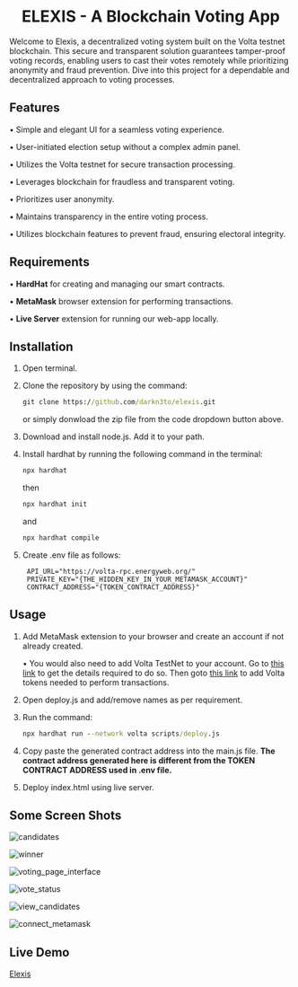 <h1 align="center">ELEXIS - A Blockchain Voting App</h1>

Welcome to Elexis, a decentralized voting system built on the Volta testnet blockchain. This secure and transparent solution guarantees tamper-proof voting records, enabling users to cast their votes remotely while prioritizing anonymity and fraud prevention. Dive into this project for a dependable and decentralized approach to voting processes.

## Features

• Simple and elegant UI for a seamless voting experience.

• User-initiated election setup without a complex admin panel.

• Utilizes the Volta testnet for secure transaction processing.

• Leverages blockchain for fraudless and transparent voting.

• Prioritizes user anonymity.

• Maintains transparency in the entire voting process.

• Utilizes blockchain features to prevent fraud, ensuring electoral integrity.

## Requirements
• <b>HardHat</b> for creating and managing our smart contracts.

• <b>MetaMask</b> browser extension for performing transactions.

• <b>Live Server</b> extension for running our web-app locally.

## Installation
1. Open terminal.

2. Clone the repository by using the command:
   ```cmd
   git clone https://github.com/darkn3to/elexis.git
   ```
   or simply donwload the zip file from the code dropdown button above.

3. Download and install node.js. Add it to your path.

4. Install hardhat by running the following command in the terminal: 
   ```cmd 
   npx hardhat
   ```
   then
   ```cmd
   npx hardhat init
   ``` 
   and 
   ```cmd
   npx hardhat compile
   ```

5. Create .env file as follows:
   ```.env
    API_URL="https://volta-rpc.energyweb.org/"
    PRIVATE_KEY="{THE_HIDDEN_KEY_IN_YOUR_METAMASK_ACCOUNT}" 
    CONTRACT_ADDRESS="{TOKEN_CONTRACT_ADDRESS}" 
    ```

## Usage

1. Add MetaMask extension to your browser and create an account if not already created.
 
   • You would also need to add Volta TestNet       to your account. Go to [this link](https://thirdweb.com/energy-web-volta-testnet) to get the details required to do so.      Then goto [this link](https://voltafaucet.energyweb.org/) to add Volta tokens needed to perform transactions.

2. Open deploy.js and add/remove names as per requirement.

3. Run the command:
    ```cmd
    npx hardhat run --network volta scripts/deploy.js
    ```
4. Copy paste the generated contract address into the main.js file. <b>The contract address generated here is different from the TOKEN CONTRACT ADDRESS used in .env file.</b>

5. Deploy index.html using live server.

## Some Screen Shots

![candidates](https://github.com/darkn3to/elexis/assets/62509177/11af3759-521d-4016-8ae8-796550518bdf)

![winner](https://github.com/darkn3to/elexis/assets/62509177/6398e6b0-5ddc-4e55-ac66-df62ab208c4f)

![voting_page_interface](https://github.com/darkn3to/elexis/assets/62509177/2de08c17-60d5-477e-a24c-36cec9270ff3)

![vote_status](https://github.com/darkn3to/elexis/assets/62509177/a5f16516-8247-4745-b937-c695fa7db018)

![view_candidates](https://github.com/darkn3to/elexis/assets/62509177/944cd372-679d-4556-85c6-11794dcdf86b)

![connect_metamask](https://github.com/darkn3to/elexis/assets/62509177/79dd0dc9-3c1b-4f62-8a2c-400df58c5fb8)

## Live Demo
   [Elexis](https://elexis.netlify.app)
